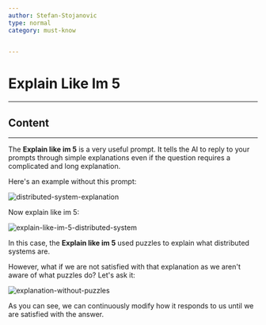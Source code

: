 ```yaml
---
author: Stefan-Stojanovic
type: normal
category: must-know
 

---
```


# Explain Like Im 5

---

## Content

---

The **Explain like im 5** is a very useful prompt. It tells the AI to reply to your prompts through simple explanations even if the question requires a complicated and long explanation.

Here's an example without this prompt:

![distributed-system-explanation](https://img.enkipro.com/b3d6fef66f729956b5b054a63f809e1e.png)

Now explain like im 5:

![explain-like-im-5-distributed-system](https://img.enkipro.com/058386a1246f0d428230b406eccff77f.png)

In this case, the **Explain like im 5** used puzzles to explain what distributed systems are. 

However, what if we are not satisfied with that explanation as we aren't aware of what puzzles do? Let's ask it:

![explanation-without-puzzles](https://img.enkipro.com/46e454bd007ba73bb56e0deed8e37380.png)

As you can see, we can continuously modify how it responds to us until we are satisfied with the answer.